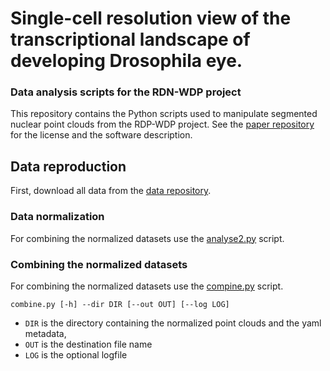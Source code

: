# Single-cell resolution view of the transcriptional landscape of developing Drosophila eye.
### Data analysis scripts for the RDN-WDP project

This repository contains the Python scripts used to manipulate segmented nuclear point clouds
from the RDP-WDP project. See the [paper repository](https://github.com/HassanLab/rdn-wdp-paper)
for the license and the software description.

## Data reproduction
First, download all data from the [data repository](https://github.com/HassanLab/rdn-wdp-data).

### Data normalization
For combining the normalized datasets use the [analyse2.py](analysis/analyse2.py) script.


### Combining the normalized datasets
For combining the normalized datasets use the [compine.py](analysis/combine.py) script.

`combine.py [-h] --dir DIR [--out OUT] [--log LOG]`

* `DIR` is the directory containing the normalized point clouds and the yaml metadata,
* `OUT` is the destination file name
* `LOG` is the optional logfile


 